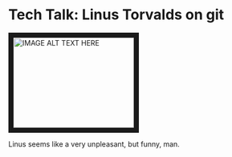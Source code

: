 # Tech Talk: Linus Torvalds on git

<a href="http://www.youtube.com/watch?feature=player_embedded&v=4XpnKHJAok8
" target="_blank"><img src="http://img.youtube.com/vi/4XpnKHJAok8/0.jpg" 
alt="IMAGE ALT TEXT HERE" width="240" height="180" border="10" /></a>

Linus seems like a very unpleasant, but funny, man. 


